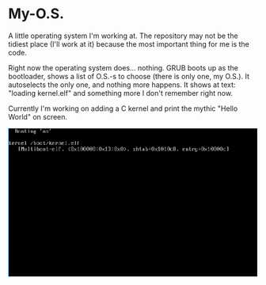# My-O.S.
A little operating system I'm working at. The repository may not be the tidiest place (I'll work at it) because the most important thing for me is the code.

Right now the operating system does... nothing. GRUB boots up as the bootloader, shows a list of O.S.-s to choose (there is only one, my O.S.). It autoselects the only one, and nothing more happens. It shows at text: "loading kernel.elf" and something more I don't remember right now.

Currently I'm working on adding a C kernel and print the mythic "Hello World" on screen.

![The O.S. loaded](https://github.com/normalgamer/My-O.S./blob/master/My%20O.S..png)
